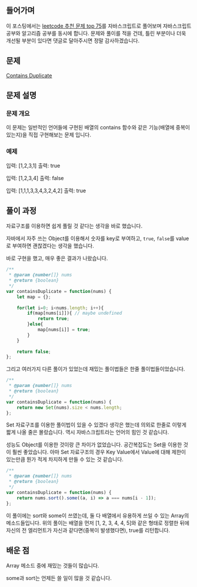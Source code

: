 ## 들어가며

이 포스팅에서는 [leetcode 추천 문제 top 75](https://www.teamblind.com/article/New-Year-Gift---Curated-List-of-Top-75-LeetCode-Questions-to-Save-Your-Time-OaM1orEU)를 자바스크립트로 풀어보며 자바스크립트 공부와 알고리즘 공부를 동시에 합니다. 문제와 풀이를 적을 건데, 틀린 부분이나 더욱 개선될 부분이 있다면 댓글로 달아주시면 정말 감사하겠습니다.

## 문제
[Contains Duplicate](https://leetcode.com/problems/contains-duplicate/)

## 문제 설명 

### 문제 개요

이 문제는 일반적인 언어들에 구현된 배열의 contains 함수와 같은 기능(배열에 중복이 있는지)을 직접 구현해보는 문제 입니다.

### 예제

입력: [1,2,3,1]
출력: true

입력: [1,2,3,4]
출력: false

입력: [1,1,1,3,3,4,3,2,4,2]
출력: true

## 풀이 과정

자료구조를 이용하면 쉽게 풀릴 것 같다는 생각을 바로 했습니다.

자바에서 자주 쓰는 Object를 이용해서 숫자를 key로 부여하고, `true`, `false`를 value로 부여하면 괜찮겠다는 생각을 했습니다.

바로 구현을 했고, 매우 좋은 결과가 나왔습니다.

```js
/**
 * @param {number[]} nums
 * @return {boolean}
 */
var containsDuplicate = function(nums) {
    let map = {};
    
    for(let i=0; i<nums.length; i++){
        if(map[nums[i]]){ // maybe undefined
            return true;
        }else{
            map[nums[i]] = true;    
        }
    }
    
    return false;
};
```


그리고 여러가지 다른 풀이가 있었는데 재밌는 풀이법들은 한줄 풀이법들이었습니다.

```js
/**
 * @param {number[]} nums
 * @return {boolean}
 */
var containsDuplicate = function(nums) {
    return new Set(nums).size < nums.length;
};
```

Set 자료구조를 이용한 풀이법이 있을 수 있겠다 생각은 했는데 의외로 한줄로 이렇게 짧게 나올 줄은 몰랐습니다. 역시 자바스크립트라는 언어의 힘인 것 같습니다.

성능도 Object를 이용한 것이랑 큰 차이가 없었습니다.
공간복잡도는 Set을 이용한 것이 훨씬 좋았습니다. 아마 Set 자료구조의 경우 Key Value에서 Value에 대해 제한이 있는만큼 뭔가 적게 차지하게 만들 수 있는 것 같습니다.

```js
/**
 * @param {number[]} nums
 * @return {boolean}
 */
var containsDuplicate = function(nums) {
    return nums.sort().some((a, i) => a === nums[i - 1]);
};
```

이 풀이에는 sort와 some이 쓰였는데, 둘 다 배열에서 유용하게 쓰일 수 있는 Array의 메소드들입니다. 위의 풀이는 배열을 먼저 [1, 2, 3, 4, 4, 5]와 같은 형태로 정렬한 뒤에 자신의 전 엘리먼트가 자신과 같다면(중복이 발생했다면), true를 리턴합니다.




## 배운 점

Array 메소드 중에 재밌는 것들이 많습니다.

some과 sort는 언제든 쓸 일이 많을 것 같습니다.
